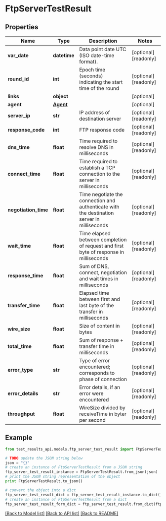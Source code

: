 # FtpServerTestResult


## Properties
Name | Type | Description | Notes
------------ | ------------- | ------------- | -------------
**var_date** | **datetime** | Data point date UTC (ISO date-time format). | [optional] [readonly] 
**round_id** | **int** | Epoch time (seconds) indicating the start time of the round | [optional] [readonly] 
**links** | **object** |  | [optional] 
**agent** | [**Agent**](Agent.md) |  | [optional] 
**server_ip** | **str** | IP address of destination server | [optional] [readonly] 
**response_code** | **int** | FTP response code | [optional] [readonly] 
**dns_time** | **float** | Time required to resolve DNS  in milliseconds | [optional] [readonly] 
**connect_time** | **float** | Time required to establish a TCP connection to the server in milliseconds | [optional] [readonly] 
**negotiation_time** | **float** | Time negotiate the connection and authenticate with the destination server in milliseconds | [optional] [readonly] 
**wait_time** | **float** | Time elapsed between completion of request and first byte of response in milliseconds | [optional] [readonly] 
**response_time** | **float** | Sum of DNS, connect, negotiation and wait times in milliseconds | [optional] [readonly] 
**transfer_time** | **float** | Elapsed time between first and last byte of the transfer in milliseconds | [optional] [readonly] 
**wire_size** | **float** | Size of content in bytes | [optional] [readonly] 
**total_time** | **float** | Sum of response + transfer time in milliseconds | [optional] [readonly] 
**error_type** | **str** | Type of error encountered; corresponds to phase of connection | [optional] [readonly] 
**error_details** | **str** | Error details, if an error were encountered | [optional] [readonly] 
**throughput** | **float** | WireSize divided by receiveTime in byter per second | [optional] [readonly] 

## Example

```python
from test_results_api.models.ftp_server_test_result import FtpServerTestResult

# TODO update the JSON string below
json = "{}"
# create an instance of FtpServerTestResult from a JSON string
ftp_server_test_result_instance = FtpServerTestResult.from_json(json)
# print the JSON string representation of the object
print FtpServerTestResult.to_json()

# convert the object into a dict
ftp_server_test_result_dict = ftp_server_test_result_instance.to_dict()
# create an instance of FtpServerTestResult from a dict
ftp_server_test_result_form_dict = ftp_server_test_result.from_dict(ftp_server_test_result_dict)
```
[[Back to Model list]](../README.md#documentation-for-models) [[Back to API list]](../README.md#documentation-for-api-endpoints) [[Back to README]](../README.md)


